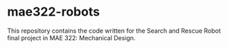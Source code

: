 # mae322-robots

This repository contains the code written for the Search and Rescue Robot final project in MAE 322: Mechanical Design.
